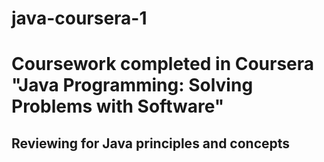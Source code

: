# java-coursera-1
# Coursework completed in Coursera "Java Programming: Solving Problems with Software"
## Reviewing for Java principles and concepts
